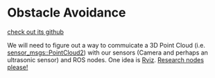 # Obstacle Avoidance

[check out its github](https://github.com/PX4/PX4-Avoidance/tree/master)

We will need to figure out a way to commuicate a 3D Point Cloud (i.e. [sensor_msgs::PointCloud2](https://docs.ros.org/en/melodic/api/sensor_msgs/html/msg/PointCloud2.html)) with our sensors (Camera and perhaps an ultrasonic sensor) and ROS nodes. One idea is [Rviz](http://wiki.ros.org/rviz/DisplayTypes/Camera). [Research nodes please!](https://index.ros.org/)
